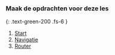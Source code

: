 ### Maak de opdrachten voor deze les
{: .text-green-200 .fs-6 }

1. [Start](1onderwerp)
2. [Navigatie](2navbar)
3. [Router](3router)
